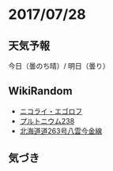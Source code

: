 # 2017/07/28

## 天気予報

今日（曇のち晴）/ 明日（曇り）

## WikiRandom

* [ニコライ・エゴロフ](https://ja.wikipedia.org/wiki/%E3%83%8B%E3%82%B3%E3%83%A9%E3%82%A4%E3%83%BB%E3%82%A8%E3%82%B4%E3%83%AD%E3%83%95)
* [プルトニウム238](https://ja.wikipedia.org/wiki/%E3%83%97%E3%83%AB%E3%83%88%E3%83%8B%E3%82%A6%E3%83%A0238)
* [北海道道263号八雲今金線](https://ja.wikipedia.org/wiki/%E5%8C%97%E6%B5%B7%E9%81%93%E9%81%93263%E5%8F%B7%E5%85%AB%E9%9B%B2%E4%BB%8A%E9%87%91%E7%B7%9A)

## 気づき

